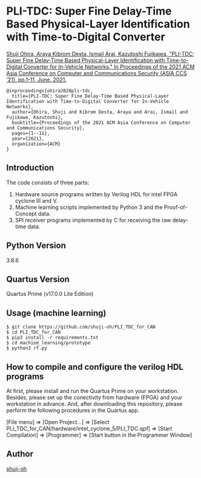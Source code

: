 PLI-TDC: Super Fine Delay-Time Based Physical-Layer Identification with Time-to-Digital Converter
====

[Shuji Ohira, Araya Kibrom Desta, Ismail Arai, Kazutoshi Fujikawa, "PLI-TDC: Super Fine Delay-Time Based Physical-Layer Identification with Time-to-Digital Converter for In-Vehicle Networks," In Proceedings of the 2021 ACM Asia Conference on Computer and Communications Security (ASIA CCS ’21), pp.1-11, June. 2021.]()

```
@inproceedings{ohira2020pli-tdc,
  title={PLI-TDC: Super Fine Delay-Time Based Physical-Layer Identification with Time-to-Digital Converter for In-Vehicle Networks},
  author={Ohira, Shuji and Kibrom Desta, Araya and Arai, Ismail and Fujikawa, Kazutoshi},
  booktitle={Proceedings of the 2021 ACM Asia Conference on Computer and Communications Security},
  pages={1--11},
  year={2021},
  organization={ACM}
}
```

## Introduction

The code consists of three parts:  

1. Hardware source programs written by Verilog HDL for intel FPGA cyclone III and V.  
2. Machine learning scripts implemented by Python 3 and the Proof-of-Concept data.  
3. SPI receiver programs implemented by C for receiving the raw delay-time data.  

## Python Version

3.8.6  

## Quartus Version

Quartus Prime (v17.0.0 Lite Edition)  

## Usage (machine learning)

```
$ git clone https://github.com/shuji-oh/PLI_TDC_for_CAN  
$ cd PLI_TDC_for_CAN  
$ pip3 install -r requirements.txt  
$ cd machine_learning/prototype  
$ python3 rf.py  
```

## How to compile and configure the verilog HDL programs

At first, please install and run the Quartus Prime on your workstation. Besides, please set up the conectivity from hardware (FPGA) and your workstation in advance. And, after downloading this repository, please perform the following procedures in the Quartus app.  

[File menu] ⇒ [Open Project...] ⇒ [Select PLI_TDC_for_CAN/hardware/intel_cyclone_5/PLI_TDC.qpf] ⇒ [Start Compilation] ⇒ [Programmer] ⇒ [Start button in the Programmer Window]

## Author

[shuji-oh](https://github.com/shuji-oh)
